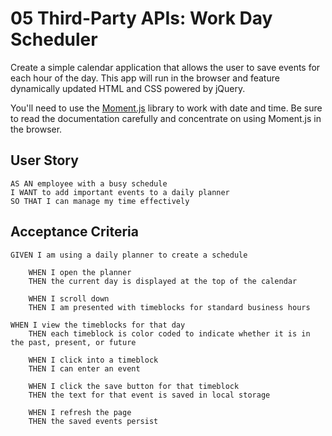 # 05 Third-Party APIs: Work Day Scheduler

Create a simple calendar application that allows the user to save events for each hour of the day. This app will run in the browser and feature dynamically updated HTML and CSS powered by jQuery.

You'll need to use the [Moment.js](https://momentjs.com/) library to work with date and time. Be sure to read the documentation carefully and concentrate on using Moment.js in the browser.

## User Story

```
AS AN employee with a busy schedule
I WANT to add important events to a daily planner
SO THAT I can manage my time effectively
```

## Acceptance Criteria

```
GIVEN I am using a daily planner to create a schedule

    WHEN I open the planner
    THEN the current day is displayed at the top of the calendar

    WHEN I scroll down
    THEN I am presented with timeblocks for standard business hours

WHEN I view the timeblocks for that day
    THEN each timeblock is color coded to indicate whether it is in the past, present, or future

    WHEN I click into a timeblock
    THEN I can enter an event

    WHEN I click the save button for that timeblock
    THEN the text for that event is saved in local storage

    WHEN I refresh the page
    THEN the saved events persist
```
